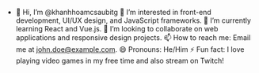- 👋 Hi, I’m @khanhhoamcsaubitg
👀 I’m interested in front-end development, UI/UX design, and JavaScript frameworks.
🌱 I’m currently learning React and Vue.js.
💞️ I’m looking to collaborate on web applications and responsive design projects.
📫 How to reach me: Email me at john.doe@example.com.
😄 Pronouns: He/Him
⚡ Fun fact: I love playing video games in my free time and also stream on Twitch!
<!---
khanhhoamcsaubitg/khanhhoamcsaubitg is a ✨ special ✨ repository because its `README.md` (this file) appears on your GitHub profile.
You can click the Preview link to take a look at your changes.
--->
